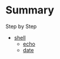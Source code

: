 # Summary

Step by Step

* [shell](shell/README.md)
    * [echo](shell/echo.md)
    * [date](shell/date.md)

